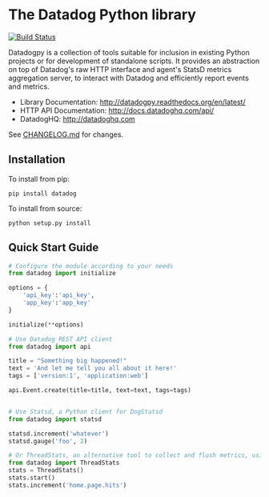 The Datadog Python library
===========================
[![Build Status](https://travis-ci.org/DataDog/datadogpy.svg?branch=master)](https://travis-ci.org/DataDog/datadogpy)

Datadogpy is a collection of tools suitable for inclusion in existing Python projects or for development of standalone scripts. It provides an abstraction on top of Datadog's raw HTTP interface and agent's StatsD metrics aggregation server, to interact with Datadog and efficiently report events and metrics.

- Library Documentation: http://datadogpy.readthedocs.org/en/latest/
- HTTP API Documentation: http://docs.datadoghq.com/api/
- DatadogHQ: http://datadoghq.com

See [CHANGELOG.md](CHANGELOG.md) for changes.

Installation
------------
To install from pip:

    pip install datadog

To install from source:

    python setup.py install


Quick Start Guide
-----------------
``` python
# Configure the module according to your needs
from datadog import initialize

options = {
    'api_key':'api_key',
    'app_key':'app_key'
}

initialize(**options)

# Use Datadog REST API client
from datadog import api

title = "Something big happened!"
text = 'And let me tell you all about it here!'
tags = ['version:1', 'application:web']

api.Event.create(title=title, text=text, tags=tags)


# Use Statsd, a Python client for DogStatsd
from datadog import statsd

statsd.increment('whatever')
statsd.gauge('foo', 2)

# Or ThreadStats, an alternative tool to collect and flush metrics, using Datadog REST API
from datadog import ThreadStats
stats = ThreadStats()
stats.start()
stats.increment('home.page.hits')

```
